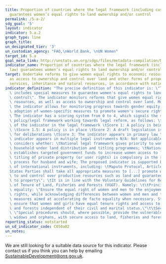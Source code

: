 ```yaml
---
title: Proportion of countries where the legal framework (including customary law)
  guarantees women’s equal rights to land ownership and/or control
permalink: /5-a-2/
sdg_goal: '5'
layout: indicator
indicator: 5.a.2
graph_type: line
graph_title:
un_designated_tier: '3'
un_custodian_agency: "FAO,\nWorld Bank, \nUN Women"
target_id: 5.a
goal_meta_link: http://unstats.un.org/sdgs/files/metadata-compilation/Metadata-Goal-5.pdf
indicator_name: Proportion of countries where the legal framework (including customary
  law) guarantees women’s equal rights to land ownership and/or control
target: Undertake reforms to give women equal rights to economic resources, as well
  as access to ownership and control over land and other forms of property, financial
  services, inheritance and natural resources, in accordance with national laws
indicator_definition: "The precise definition of this indicator is: \"The legal framework\
  \ includes special measures to guarantee women's equal rights to landownership and\
  \ control\". The indicator monitors reforms that give women equal rights to economic\
  \ resources, as well as access to ownership and control over land. More specifically,\
  \ the indicator allows for monitoring progress towards gender equity through the\
  \ adoption of women-specific measures to promote women's secure rights to land.\
  \ The indicator has a scoring system from 0 to 4, which signals the stage in the\
  \ policy/legal framework working towards legal reform, as follows: \tScore 0: Absence\
  \ of the indicator in the legal framework \tScore 1: A policy is being developed\
  \ \tScore 1.5: A policy is in place \tScore 2: A draft legislation is to be submitted\
  \ for deliberations \tScore 3: The indicator appears in primary law \tScore 4: The\
  \ indicator appears in multiple legal instruments N/A: Not applicable The indicator\
  \ considers whether: \tNational legal framework gives priority to women heads of\
  \ household under land distribution and titling programmes; \tNational legal framework\
  \ establishes targeted government funds to increase women access to land; \tJoint\
  \ titling of private property (or user rights) is compulsory in the registration\
  \ process for husband and wife; The proposed indicator is supported by a number\
  \ of international instruments, including: \tMaputo Protocol, Article 19(c): \t\"\
  States Parties shall take all appropriate measures to [...] promote women's access\
  \ to and control over productive resources such as land and guarantee their right\
  \ to property\"; \tIt is in line with the Voluntary Guidelines for Responsible Governance\
  \ of Tenure of Land, Fisheries and Forests (VGGT). Namely: \t\tPrinciple 4 on Gender\
  \ equality: \"Ensure the equal right of women and men to the enjoyment of all human\
  \ rights, while acknowledging differences between women and men and taking specific\
  \ measures aimed at accelerating de facto equality when necessary. States should\
  \ ensure that women and girls have equal tenure rights and access to land, fisheries\
  \ and forests independent of their civil and marital status.\"\t\tSection 25.6:\
  \ \"Special procedures should, where possible, provide the vulnerable, including\
  \ widows and orphans, with secure access to land, fisheries and forests.\""
reporting_status: notstarted
un_sd_indicator_code: C050a02
un_notes:
---
```


We are still looking for a suitable data source for this indicator. Please contact us if you think you can help by emailing <a href="mailto:SustainableDevelopment@ons.gov.uk">SustainableDevelopment@ons.gov.uk</a>.


